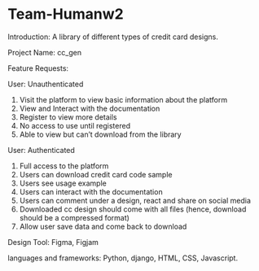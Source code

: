 # Team-Humanw2

Introduction:
A library of different types of credit card designs.

Project Name:
cc_gen

Feature Requests:

User: Unauthenticated

1. Visit the platform to view basic information about the platform
2. View and Interact with the documentation
3. Register to view more details
4. No access to use until registered
5. Able to view but can’t download from the library
   
User: Authenticated

1. Full access to the platform
2. Users can download credit card code sample
3. Users see usage example
4. Users can interact with the documentation
5. Users can comment under a design, react and share on social media
6. Downloaded cc design should come with all files (hence, download should be a compressed format)
7. Allow user save data and come back to download


Design Tool: Figma, Figjam

languages and frameworks: Python, django, HTML, CSS, Javascript.
